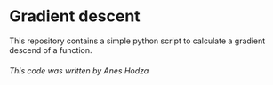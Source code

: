 # Gradient descent
This repository contains a simple python script to calculate a gradient descend of a function.

###### This code was written by Anes Hodza